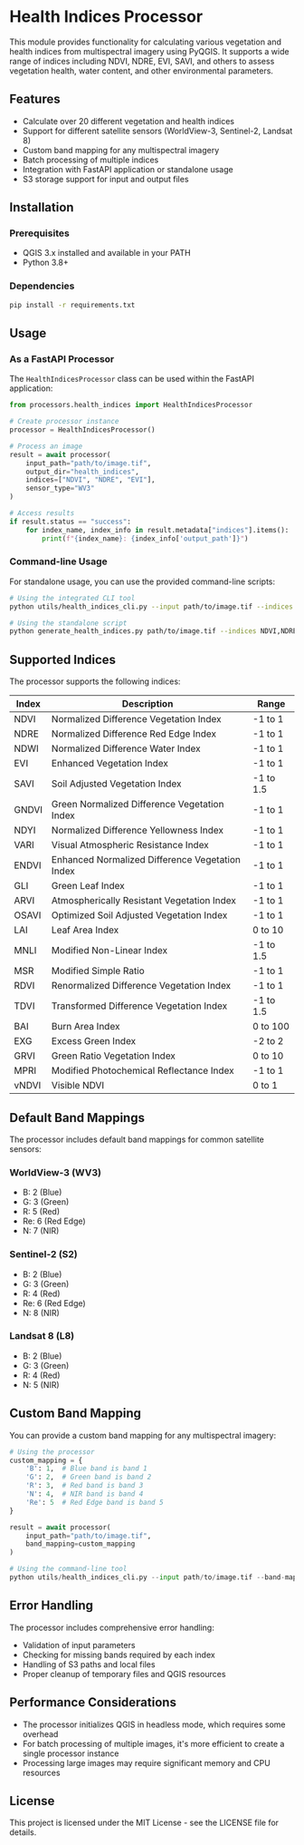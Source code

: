 # Health Indices Processor

This module provides functionality for calculating various vegetation and health indices from multispectral imagery using PyQGIS. It supports a wide range of indices including NDVI, NDRE, EVI, SAVI, and others to assess vegetation health, water content, and other environmental parameters.

## Features

- Calculate over 20 different vegetation and health indices
- Support for different satellite sensors (WorldView-3, Sentinel-2, Landsat 8)
- Custom band mapping for any multispectral imagery
- Batch processing of multiple indices
- Integration with FastAPI application or standalone usage
- S3 storage support for input and output files

## Installation

### Prerequisites

- QGIS 3.x installed and available in your PATH
- Python 3.8+

### Dependencies

```bash
pip install -r requirements.txt
```

## Usage

### As a FastAPI Processor

The `HealthIndicesProcessor` class can be used within the FastAPI application:

```python
from processors.health_indices import HealthIndicesProcessor

# Create processor instance
processor = HealthIndicesProcessor()

# Process an image
result = await processor(
    input_path="path/to/image.tif",
    output_dir="health_indices",
    indices=["NDVI", "NDRE", "EVI"],
    sensor_type="WV3"
)

# Access results
if result.status == "success":
    for index_name, index_info in result.metadata["indices"].items():
        print(f"{index_name}: {index_info['output_path']}")
```

### Command-line Usage

For standalone usage, you can use the provided command-line scripts:

```bash
# Using the integrated CLI tool
python utils/health_indices_cli.py --input path/to/image.tif --indices NDVI,NDRE,EVI --sensor WV3

# Using the standalone script
python generate_health_indices.py path/to/image.tif --indices NDVI,NDRE,EVI --output-dir indices
```

## Supported Indices

The processor supports the following indices:

| Index | Description | Range |
|-------|-------------|-------|
| NDVI | Normalized Difference Vegetation Index | -1 to 1 |
| NDRE | Normalized Difference Red Edge Index | -1 to 1 |
| NDWI | Normalized Difference Water Index | -1 to 1 |
| EVI | Enhanced Vegetation Index | -1 to 1 |
| SAVI | Soil Adjusted Vegetation Index | -1 to 1.5 |
| GNDVI | Green Normalized Difference Vegetation Index | -1 to 1 |
| NDYI | Normalized Difference Yellowness Index | -1 to 1 |
| VARI | Visual Atmospheric Resistance Index | -1 to 1 |
| ENDVI | Enhanced Normalized Difference Vegetation Index | -1 to 1 |
| GLI | Green Leaf Index | -1 to 1 |
| ARVI | Atmospherically Resistant Vegetation Index | -1 to 1 |
| OSAVI | Optimized Soil Adjusted Vegetation Index | -1 to 1 |
| LAI | Leaf Area Index | 0 to 10 |
| MNLI | Modified Non-Linear Index | -1 to 1.5 |
| MSR | Modified Simple Ratio | -1 to 1 |
| RDVI | Renormalized Difference Vegetation Index | -1 to 1 |
| TDVI | Transformed Difference Vegetation Index | -1 to 1.5 |
| BAI | Burn Area Index | 0 to 100 |
| EXG | Excess Green Index | -2 to 2 |
| GRVI | Green Ratio Vegetation Index | 0 to 10 |
| MPRI | Modified Photochemical Reflectance Index | -1 to 1 |
| vNDVI | Visible NDVI | 0 to 1 |

## Default Band Mappings

The processor includes default band mappings for common satellite sensors:

### WorldView-3 (WV3)
- B: 2 (Blue)
- G: 3 (Green)
- R: 5 (Red)
- Re: 6 (Red Edge)
- N: 7 (NIR)

### Sentinel-2 (S2)
- B: 2 (Blue)
- G: 3 (Green)
- R: 4 (Red)
- Re: 6 (Red Edge)
- N: 8 (NIR)

### Landsat 8 (L8)
- B: 2 (Blue)
- G: 3 (Green)
- R: 4 (Red)
- N: 5 (NIR)

## Custom Band Mapping

You can provide a custom band mapping for any multispectral imagery:

```python
# Using the processor
custom_mapping = {
    'B': 1,  # Blue band is band 1
    'G': 2,  # Green band is band 2
    'R': 3,  # Red band is band 3
    'N': 4,  # NIR band is band 4
    'Re': 5  # Red Edge band is band 5
}

result = await processor(
    input_path="path/to/image.tif",
    band_mapping=custom_mapping
)

# Using the command-line tool
python utils/health_indices_cli.py --input path/to/image.tif --band-mapping "B:1,G:2,R:3,N:4,Re:5"
```

## Error Handling

The processor includes comprehensive error handling:

- Validation of input parameters
- Checking for missing bands required by each index
- Handling of S3 paths and local files
- Proper cleanup of temporary files and QGIS resources

## Performance Considerations

- The processor initializes QGIS in headless mode, which requires some overhead
- For batch processing of multiple images, it's more efficient to create a single processor instance
- Processing large images may require significant memory and CPU resources

## License

This project is licensed under the MIT License - see the LICENSE file for details. 